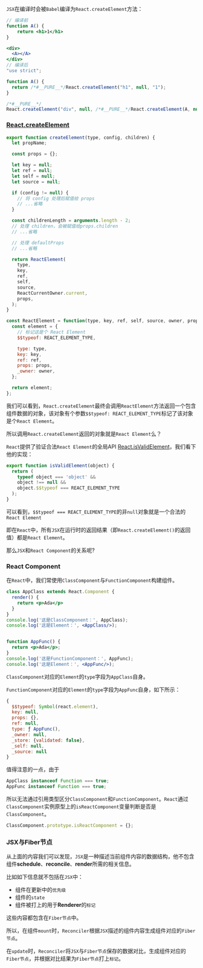 

`JSX`在编译时会被`Babel`编译为`React.createElement`方法：

```jsx
// 编译前
function A() {
	return <h1>1</h1>
}

<div>
  <A></A>
</div>
// 编译后
"use strict";

function A() {
  return /*#__PURE__*/React.createElement("h1", null, "1");
}

/*#__PURE__*/
React.createElement("div", null, /*#__PURE__*/React.createElement(A, null));
```

### [React.createElement](https://github.com/facebook/react/blob/1fb18e22ae66fdb1dc127347e169e73948778e5a/packages/react/src/ReactElement.js#L348)

```js
export function createElement(type, config, children) {
  let propName;

  const props = {};

  let key = null;
  let ref = null;
  let self = null;
  let source = null;

  if (config != null) {
    // 将 config 处理后赋值给 props
    // ...省略
  }

  const childrenLength = arguments.length - 2;
  // 处理 children，会被赋值给props.children
  // ...省略

  // 处理 defaultProps
  // ...省略

  return ReactElement(
    type,
    key,
    ref,
    self,
    source,
    ReactCurrentOwner.current,
    props,
  );
}

const ReactElement = function(type, key, ref, self, source, owner, props) {
  const element = {
    // 标记这是个 React Element
    $$typeof: REACT_ELEMENT_TYPE,

    type: type,
    key: key,
    ref: ref,
    props: props,
    _owner: owner,
  };

  return element;
};
```

我们可以看到，`React.createElement`最终会调用`ReactElement`方法返回一个包含组件数据的对象，该对象有个参数`$$typeof: REACT_ELEMENT_TYPE`标记了该对象是个`React Element`。

所以调用`React.createElement`返回的对象就是`React Element`么？

`React`提供了验证合法`React Element`的全局API [React.isValidElement](https://github.com/facebook/react/blob/1fb18e22ae66fdb1dc127347e169e73948778e5a/packages/react/src/ReactElement.js#L547)，我们看下他的实现：

```js
export function isValidElement(object) {
  return (
    typeof object === 'object' &&
    object !== null &&
    object.$$typeof === REACT_ELEMENT_TYPE
  );
}
```

可以看到，`$$typeof === REACT_ELEMENT_TYPE`的非`null`对象就是一个合法的`React Element`

即在`React`中，所有`JSX`在运行时的返回结果（即`React.createElement()`的返回值）都是`React Element`。

那么`JSX`和`React Component`的关系呢?

### React Component

在`React`中，我们常使用`ClassComponent`与`FunctionComponent`构建组件。

```jsx
class AppClass extends React.Component {
  render() {
    return <p>Ada</p>
  }
}
console.log('这是ClassComponent：', AppClass);
console.log('这是Element：', <AppClass/>);


function AppFunc() {
  return <p>Ada</p>;
}
console.log('这是FunctionComponent：', AppFunc);
console.log('这是Element：', <AppFunc/>);
```

`ClassComponent`对应的`Element`的`type`字段为`AppClass`自身。

`FunctionComponent`对应的`Element`的`type`字段为`AppFunc`自身，如下所示：

```js
{
  $$typeof: Symbol(react.element),
  key: null,
  props: {},
  ref: null,
  type: ƒ AppFunc(),
  _owner: null,
  _store: {validated: false},
  _self: null,
  _source: null 
}
```

值得注意的一点，由于

```js
AppClass instanceof Function === true;
AppFunc instanceof Function === true;
```

所以无法通过引用类型区分`ClassComponent`和`FunctionComponent`。`React`通过`ClassComponent`实例原型上的`isReactComponent`变量判断是否是`ClassComponent`。

```js
ClassComponent.prototype.isReactComponent = {};
```

### JSX与Fiber节点

从上面的内容我们可以发现，`JSX`是一种描述当前组件内容的数据结构，他不包含组件**schedule**、**reconcile**、**render**所需的相关信息。

比如如下信息就不包括在`JSX`中：

- 组件在更新中的`优先级`
- 组件的`state`
- 组件被打上的用于**Renderer**的`标记`

这些内容都包含在`Fiber节点`中。

所以，在组件`mount`时，`Reconciler`根据`JSX`描述的组件内容生成组件对应的`Fiber节点`。

在`update`时，`Reconciler`将`JSX`与`Fiber节点`保存的数据对比，生成组件对应的`Fiber节点`，并根据对比结果为`Fiber节点`打上`标记`。